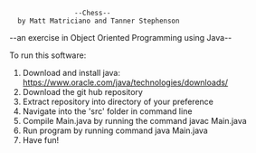                     --Chess--
      by Matt Matriciano and Tanner Stephenson 
--an exercise in Object Oriented Programming using Java--

To run this software:

1. Download and install java: https://www.oracle.com/java/technologies/downloads/
2. Download the git hub repository
3. Extract repository into directory of your preference
4. Navigate into the 'src' folder in command line
5. Compile Main.java by running the command javac Main.java
6. Run program by running command java Main.java
7. Have fun!
